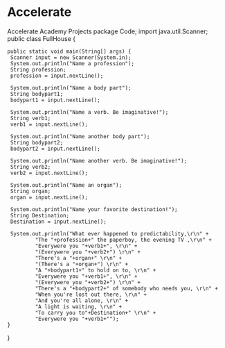 # Accelerate
Accelerate Academy Projects
package Code;
import java.util.Scanner;
public class FullHouse {

    public static void main(String[] args) {
   	 Scanner input = new Scanner(System.in);
   	 System.out.println("Name a profession");
   	 String profession;
   	 profession = input.nextLine();
   	 
   	 System.out.println("Name a body part");
   	 String bodypart1;
   	 bodypart1 = input.nextLine();
   	 
   	 System.out.println("Name a verb. Be imaginative!");
   	 String verb1;
   	 verb1 = input.nextLine();
   	 
   	 System.out.println("Name another body part");
   	 String bodypart2;
   	 bodypart2 = input.nextLine();
   	 
   	 System.out.println("Name another verb. Be imaginative!");
   	 String verb2;
   	 verb2 = input.nextLine();
   	 
   	 System.out.println("Name an organ");
   	 String organ;
   	 organ = input.nextLine();
   	 
   	 System.out.println("Name your favorite destination!");
   	 String Destination;
   	 Destination = input.nextLine();
   	 
   	 System.out.println("What ever happened to predictability,\r\n" +
   			 "The "+profession+" the paperboy, the evening TV ,\r\n" +
   			 "Everywere you "+verb1+", \r\n" +
   			 "(Everywere you "+verb2+") \r\n" +
   			 "There's a "+organ+" \r\n" +
   			 "(There's a "+organ+") \r\n" +
   			 "A "+bodypart1+" to hold on to, \r\n" +
   			 "Everywere you "+verb1+", \r\n" +
   			 "(Everywere you "+verb2+") \r\n" +
   			 "There's a "+bodypart2+" of somebody who needs you, \r\n" +
   			 "When you're lost out there, \r\n" +
   			 "And you're all alone, \r\n" +
   			 "A light is waiting, \r\n" +
   			 "To carry you to"+Destination+" \r\n" +
   			 "Everywere you "+verb1+"");
    }

}
